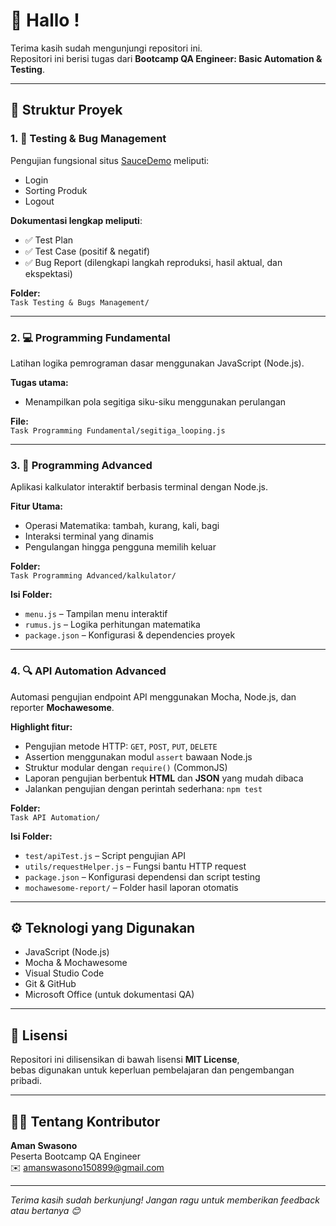 # 👋 Hallo !
Terima kasih sudah mengunjungi repositori ini.  
Repositori ini berisi tugas dari **Bootcamp QA Engineer: Basic Automation & Testing**.

---

## 📂 Struktur Proyek

### 1. 🧪 Testing & Bug Management  
Pengujian fungsional situs [SauceDemo](https://www.saucedemo.com/) meliputi:
- Login  
- Sorting Produk  
- Logout  

**Dokumentasi lengkap meliputi**:
- ✅ Test Plan  
- ✅ Test Case (positif & negatif)  
- ✅ Bug Report (dilengkapi langkah reproduksi, hasil aktual, dan ekspektasi)

**Folder:**  
`Task Testing & Bugs Management/`

---

### 2. 💻 Programming Fundamental  
Latihan logika pemrograman dasar menggunakan JavaScript (Node.js).

**Tugas utama:**  
- Menampilkan pola segitiga siku-siku menggunakan perulangan

**File:**  
`Task Programming Fundamental/segitiga_looping.js`

---

### 3. 🚀 Programming Advanced  
Aplikasi kalkulator interaktif berbasis terminal dengan Node.js.

**Fitur Utama:**  
- Operasi Matematika: tambah, kurang, kali, bagi  
- Interaksi terminal yang dinamis  
- Pengulangan hingga pengguna memilih keluar

**Folder:**  
`Task Programming Advanced/kalkulator/`

**Isi Folder:**  
- `menu.js` – Tampilan menu interaktif  
- `rumus.js` – Logika perhitungan matematika  
- `package.json` – Konfigurasi & dependencies proyek

---

### 4. 🔍 API Automation Advanced  
Automasi pengujian endpoint API menggunakan Mocha, Node.js, dan reporter **Mochawesome**.

**Highlight fitur:**  
- Pengujian metode HTTP: `GET`, `POST`, `PUT`, `DELETE`  
- Assertion menggunakan modul `assert` bawaan Node.js  
- Struktur modular dengan `require()` (CommonJS)  
- Laporan pengujian berbentuk **HTML** dan **JSON** yang mudah dibaca  
- Jalankan pengujian dengan perintah sederhana: `npm test`

**Folder:**  
`Task API Automation/`

**Isi Folder:**  
- `test/apiTest.js` – Script pengujian API  
- `utils/requestHelper.js` – Fungsi bantu HTTP request  
- `package.json` – Konfigurasi dependensi dan script testing  
- `mochawesome-report/` – Folder hasil laporan otomatis

---

## ⚙️ Teknologi yang Digunakan

- JavaScript (Node.js)  
- Mocha & Mochawesome  
- Visual Studio Code  
- Git & GitHub  
- Microsoft Office (untuk dokumentasi QA)

---

## 📜 Lisensi

Repositori ini dilisensikan di bawah lisensi **MIT License**,  
bebas digunakan untuk keperluan pembelajaran dan pengembangan pribadi.

---

## 🙋‍♂️ Tentang Kontributor

**Aman Swasono**  
Peserta Bootcamp QA Engineer  
✉️ [amanswasono150899@gmail.com](mailto:amanswasono150899@gmail.com)

---

*Terima kasih sudah berkunjung! Jangan ragu untuk memberikan feedback atau bertanya 😊*
